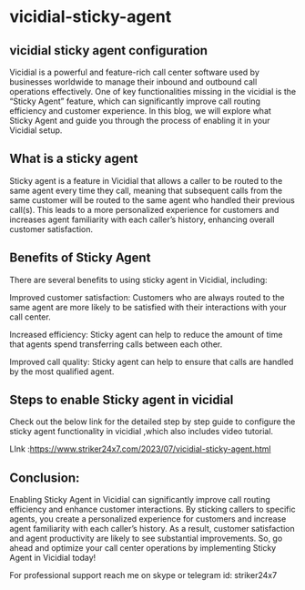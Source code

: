 # vicidial-sticky-agent

## vicidial sticky agent configuration

Vicidial is a powerful and feature-rich call center software used by businesses worldwide to manage their inbound and outbound call operations effectively. One of key functionalities missing in the vicidial is the “Sticky Agent” feature, which can significantly improve call routing efficiency and customer experience. In this blog, we will explore what Sticky Agent and guide you through the process of enabling it in your Vicidial setup.

## What is a sticky agent
Sticky agent is a feature in Vicidial that allows a caller to be routed to the same agent every time they call, meaning that subsequent calls from the same customer will be routed to the same agent who handled their previous call(s). This leads to a more personalized experience for customers and increases agent familiarity with each caller’s history, enhancing overall customer satisfaction.

## Benefits of Sticky Agent
There are several benefits to using sticky agent in Vicidial, including:

Improved customer satisfaction: Customers who are always routed to the same agent are more likely to be satisfied with their interactions with your call center.

Increased efficiency: Sticky agent can help to reduce the amount of time that agents spend transferring calls between each other.

Improved call quality: Sticky agent can help to ensure that calls are handled by the most qualified agent.
## Steps to enable Sticky agent in vicidial
Check out the below link for the detailed step by step guide to configure the sticky agent functionality in vicidial ,which also includes video tutorial.

LInk :https://www.striker24x7.com/2023/07/vicidial-sticky-agent.html

## Conclusion:
Enabling Sticky Agent in Vicidial can significantly improve call routing efficiency and enhance customer interactions. By sticking callers to specific agents, you create a personalized experience for customers and increase agent familiarity with each caller’s history. As a result, customer satisfaction and agent productivity are likely to see substantial improvements. So, go ahead and optimize your call center operations by implementing Sticky Agent in Vicidial today!

For professional support reach me on skype or telegram id: striker24x7
